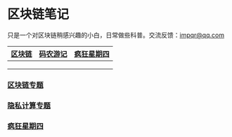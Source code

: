 # 区块链笔记

只是一个对区块链稍感兴趣的小白，日常做些科普。交流反馈：[impqr@qq.com](mailto:impqr@qq.com)


| [区块链](/blockchain) | [码农游记](/travel) | [疯狂星期四](/crazy4) |
| --------------------- | ------------------- | --------------------- |
|                       |                     |                       |
|                       |                     |                       |
||||


### [区块链专题](/blockchain)

### [隐私计算专题](/ppt)

### [疯狂星期四](/crazy4)

